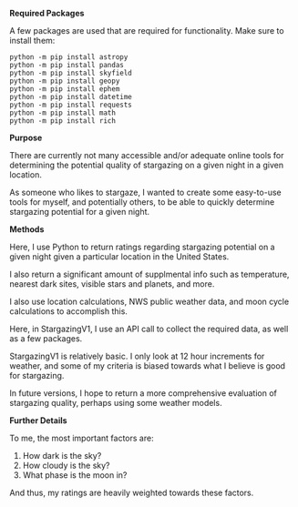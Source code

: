 **Required Packages**

A few packages are used that are required for functionality. Make sure to install them:

```
python -m pip install astropy
python -m pip install pandas
python -m pip install skyfield
python -m pip install geopy
python -m pip install ephem
python -m pip install datetime
python -m pip install requests
python -m pip install math
python -m pip install rich
```
**Purpose**

There are currently not many accessible and/or adequate online tools for determining the potential quality of stargazing on a given night in a given location. 

As someone who likes to stargaze, I wanted to create some easy-to-use tools for myself, and potentially others, to be able to quickly determine stargazing potential for a given night.

**Methods**

Here, I use Python to return ratings regarding stargazing potential on a given night given a particular location in the United States.

I also return a significant amount of supplmental info such as temperature, nearest dark sites, visible stars and planets, and more.

I also use location calculations, NWS public weather data, and moon cycle calculations to accomplish this.

Here, in StargazingV1, I use an API call to collect the required data, as well as a few packages.

StargazingV1 is relatively basic. I only look at 12 hour increments for weather, and some of my criteria is biased towards what I believe is good for stargazing.

In future versions, I hope to return a more comprehensive evaluation of stargazing quality, perhaps using some weather models.

**Further Details**

To me, the most important factors are:
  1. How dark is the sky?
  2. How cloudy is the sky?
  3. What phase is the moon in?

And thus, my ratings are heavily weighted towards these factors.
      
